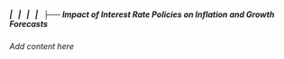 ##### |   |   |   |   ├── Impact of Interest Rate Policies on Inflation and Growth Forecasts

*Add content here*